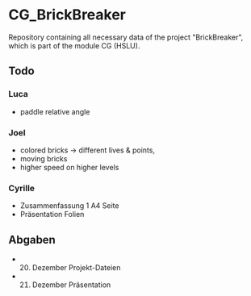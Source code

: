 # CG_BrickBreaker
Repository containing all necessary data of the project "BrickBreaker", which is part of the module CG (HSLU).


## Todo

### Luca
 * paddle relative angle
 
 
### Joel
* colored bricks -> different lives & points, 
* moving bricks
* higher speed on higher levels


### Cyrille

* Zusammenfassung 1 A4 Seite
* Präsentation Folien


## Abgaben

* 20. Dezember Projekt-Dateien

* 21. Dezember Präsentation
